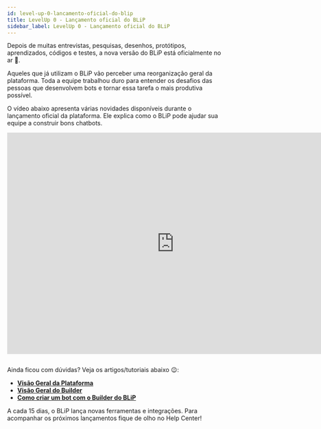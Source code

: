 ```yaml
---
id: level-up-0-lancamento-oficial-do-blip
title: LevelUp 0 - Lançamento oficial do BLiP 
sidebar_label: LevelUp 0 - Lançamento oficial do BLiP 
---
```


Depois de muitas entrevistas, pesquisas, desenhos, protótipos, aprendizados, códigos e testes, a nova versão do BLiP está oficialmente no ar 👏.

Aqueles que já utilizam o BLiP vão perceber uma reorganização geral da plataforma. Toda a equipe trabalhou duro para entender os desafios das pessoas que desenvolvem bots e tornar essa tarefa o mais produtiva possível.

O vídeo abaixo apresenta várias novidades disponíveis durante o lançamento oficial da plataforma. Ele explica como o BLiP pode ajudar sua equipe a construir bons chatbots.

<iframe width="778" height="517" src="https://www.youtube.com/embed/jp3nGV1ZkTA" frameborder="0" allow="accelerometer; autoplay; encrypted-media; gyroscope; picture-in-picture" allowfullscreen></iframe>

<pre></pre>

Ainda ficou com dúvidas? Veja os artigos/tutoriais abaixo 😉:

* [**Visão Geral da Plataforma**](/docs/introduction/visao-geral-da-plataforma)
* [**Visão Geral do Builder**](/docs/builder/builder-visao-geral-do-builder)
* [**Como criar um bot com o Builder do BLiP**](/docs/introduction/como-criar-um-bot-com-builder)

A cada 15 dias, o BLiP lança novas ferramentas e integrações. Para acompanhar os próximos lançamentos fique de olho no Help Center!
